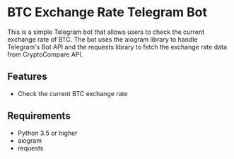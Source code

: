 # BTC Exchange Rate Telegram Bot

This is a simple Telegram bot that allows users to check the current exchange rate of BTC. The bot uses the aiogram library to handle Telegram's Bot API and the requests library to fetch the exchange rate data from CryptoCompare API.

## Features
- Check the current BTC exchange rate

## Requirements
* Python 3.5 or higher
* aiogram
* requests
